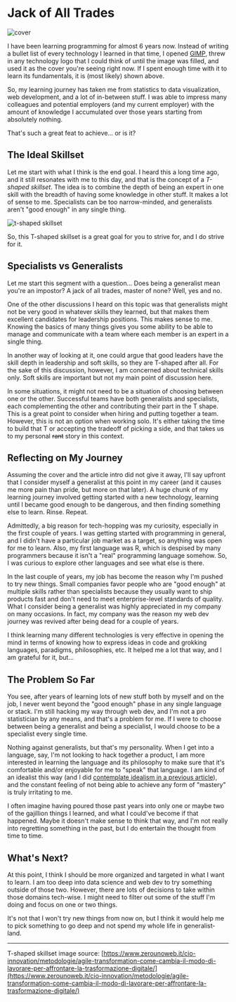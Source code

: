 # Jack of All Trades

![cover](https://i.imgur.com/PyY5F7f.png)

I have been learning programming for almost 6 years now. Instead of writing a bullet list of every technology I learned in that time, I opened [GIMP](https://www.gimp.org/), threw in any technology logo that I could think of until the image was filled, and used it as the cover you're seeing right now. If I spent enough time with it to learn its fundamentals, it is (most likely) shown above.

So, my learning journey has taken me from statistics to data visualization, web development, and a lot of in-between stuff. I was able to impress many colleagues and potential employers (and my current employer) with the amount of knowledge I accumulated over those years starting from absolutely nothing.

That's such a great feat to achieve... or is it?

## The Ideal Skillset

Let me start with what I think is the end goal. I heard this a long time ago, and it still resonates with me to this day, and that is the concept of a *T-shaped skillset*. The idea is to combine the depth of being an expert in one skill with the breadth of having some knowledge in other stuff. It makes a lot of sense to me. Specialists can be too narrow-minded, and generalists aren't "good enough" in any single thing.

![t-shaped skillset](https://i.imgur.com/FRCqhDU.png)

So, this T-shaped skillset is a great goal for you to strive for, and I do strive for it.

## Specialists vs Generalists

Let me start this segment with a question... Does being a generalist mean you're an impostor? A jack of all trades, master of none? Well, yes and no.

One of the other discussions I heard on this topic was that generalists might not be very good in whatever skills they learned, but that makes them excellent candidates for leadership positions. This makes sense to me. Knowing the basics of many things gives you some ability to be able to manage and communicate with a team where each member is an expert in a single thing.

In another way of looking at it, one could argue that good leaders have the skill depth in leadership and soft skills, so they are T-shaped after all. For the sake of this discussion, however, I am concerned about technical skills only. Soft skills are important but not my main point of discussion here.

In some situations, it might not need to be a situation of choosing between one or the other. Successful teams have both generalists and specialists, each complementing the other and contributing their part in the T shape. This is a great point to consider when hiring and putting together a team. However, this is not an option when working solo. It's either taking the time to build that T or accepting the tradeoff of picking a side, and that takes us to my personal <s>rant</s> story in this context.

## Reflecting on My Journey

Assuming the cover and the article intro did not give it away, I'll say upfront that I consider myself a generalist at this point in my career (and it causes me more pain than pride, but more on that later). A huge chunk of my learning journey involved getting started with a new technology, learning until I became good enough to be dangerous, and then finding something else to learn. Rinse. Repeat.

Admittedly, a big reason for tech-hopping was my curiosity, especially in the first couple of years. I was getting started with programming in general, and I didn't have a particular job market as a target, so anything was open for me to learn. Also, my first language was R, which is despised by many programmers because it isn't a "real" programming language somehow. So, I was curious to explore other languages and see what else is there.

In the last couple of years, my job has become the reason why I'm pushed to try new things. Small companies favor people who are "good enough" at multiple skills rather than specialists because they usually want to ship products fast and don't need to meet enterprise-level standards of quality. What I consider being a generalist was highly appreciated in my company on many occasions. In fact, my company was the reason my web dev journey was revived after being dead for a couple of years.

I think learning many different technologies is very effective in opening the mind in terms of knowing how to express ideas in code and grokking languages, paradigms, philosophies, etc. It helped me a lot that way, and I am grateful for it, but...

## The Problem So Far

You see, after years of learning lots of new stuff both by myself and on the job, I never went beyond the "good enough" phase in any single language or stack. I'm still hacking my way through web dev, and I'm not a pro statistician by any means, and that's a problem for me. If I were to choose between being a generalist and being a specialist, I would choose to be a specialist every single time.

Nothing against generalists, but that's my personality. When I get into a language, say, I'm not looking to hack together a product, I am more interested in learning the language and its philosophy to make sure that it's comfortable and/or enjoyable for me to "speak" that language. I am kind of an idealist this way (and I did [contemplate idealism in a previous article](https://wipdev.hashnode.dev/pragmatism-vs-idealism)), and the constant feeling of not being able to achieve any form of "mastery" is truly irritating to me.

I often imagine having poured those past years into only one or maybe two of the gajillion things I learned, and what I could've become if that happened. Maybe it doesn't make sense to think that way, and I'm not really into regretting something in the past, but I do entertain the thought from time to time.

## What's Next?

At this point, I think I should be more organized and targeted in what I want to learn. I am too deep into data science and web dev to try something outside of those two. However, there are lots of decisions to take within those domains tech-wise. I might need to filter out some of the stuff I'm doing and focus on one or two things.

It's not that I won't try new things from now on, but I think it would help me to pick something to go deep and not spend my whole life in generalist-land.

---

T-shaped skillset image source: [https://www.zerounoweb.it/cio-innovation/metodologie/agile-transformation-come-cambia-il-modo-di-lavorare-per-affrontare-la-trasformazione-digitale/](https://www.zerounoweb.it/cio-innovation/metodologie/agile-transformation-come-cambia-il-modo-di-lavorare-per-affrontare-la-trasformazione-digitale/)
